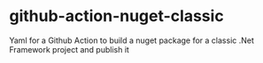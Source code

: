 # github-action-nuget-classic
Yaml for a Github Action to build a nuget package for a classic .Net Framework project and publish it
